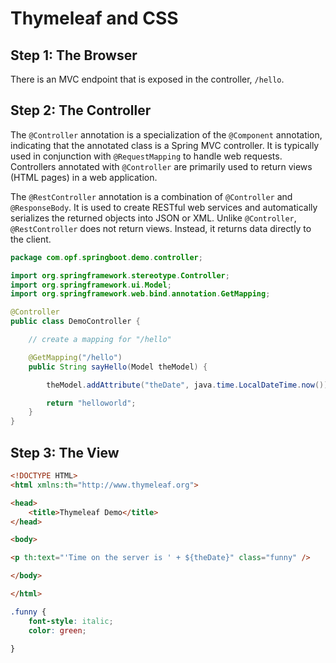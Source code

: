 # Thymeleaf and CSS 


## Step 1: The Browser

There is an MVC endpoint that is exposed in the controller, `/hello`.


## Step 2: The Controller

The `@Controller` annotation is a specialization of the `@Component` annotation, indicating that the annotated class is a Spring MVC controller. It is typically used in conjunction with `@RequestMapping` to handle web requests. Controllers annotated with `@Controller` are primarily used to return views (HTML pages) in a web application.

The `@RestController` annotation is a combination of `@Controller` and `@ResponseBody`. It is used to create RESTful web services and automatically serializes the returned objects into JSON or XML. Unlike `@Controller`, `@RestController` does not return views. Instead, it returns data directly to the client.


```Java DemoController.java
package com.opf.springboot.demo.controller;

import org.springframework.stereotype.Controller;
import org.springframework.ui.Model;
import org.springframework.web.bind.annotation.GetMapping;

@Controller
public class DemoController {

    // create a mapping for "/hello"

    @GetMapping("/hello")
    public String sayHello(Model theModel) {

        theModel.addAttribute("theDate", java.time.LocalDateTime.now());

        return "helloworld";
    }
}

```


## Step 3: The View


```Html helloworld.html
<!DOCTYPE HTML>
<html xmlns:th="http://www.thymeleaf.org">

<head>
    <title>Thymeleaf Demo</title>
</head>

<body>

<p th:text="'Time on the server is ' + ${theDate}" class="funny" />

</body>

</html>

```

```Css demo.css
.funny {
	font-style: italic;
	color: green;
	
}

```
